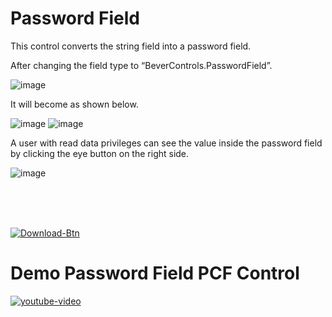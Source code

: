 # Password Field

This control converts the string field into a password field. 

After changing the field type to “BeverControls.PasswordField”.

![image](https://user-images.githubusercontent.com/61091700/213378573-818bfc8d-1624-4208-8a5e-30640997074a.png)

It will become as shown below.

![image](https://user-images.githubusercontent.com/61091700/212686247-13253473-4481-40bd-8ab5-23ed3dd0afc1.png)
![image](https://user-images.githubusercontent.com/60586462/222730904-486a955c-63c4-4ec4-9484-a0acc470a097.png)

A user with read data privileges can see the value inside the password field by clicking the eye button on the right side.

![image](https://user-images.githubusercontent.com/61091700/212686296-81816cde-6205-4e70-af4a-91b5874e3058.png)

<br>
<br>
<br>

<!-- <IGNORE> -->
[![Download-Btn](https://user-images.githubusercontent.com/90428984/196970215-5355b724-6ebc-4457-995b-d3f4ebb450cf.png)](https://marketplace.bevercrm.com/pcf-controls/4)

# Demo Password Field PCF Control

[![youtube-video](https://user-images.githubusercontent.com/60586462/213200182-630e44e6-30e8-4c34-9960-5672c392ae3e.png)](https://www.youtube.com/watch?v=JrtwpTn3YC8)
<!-- </IGNORE> -->
